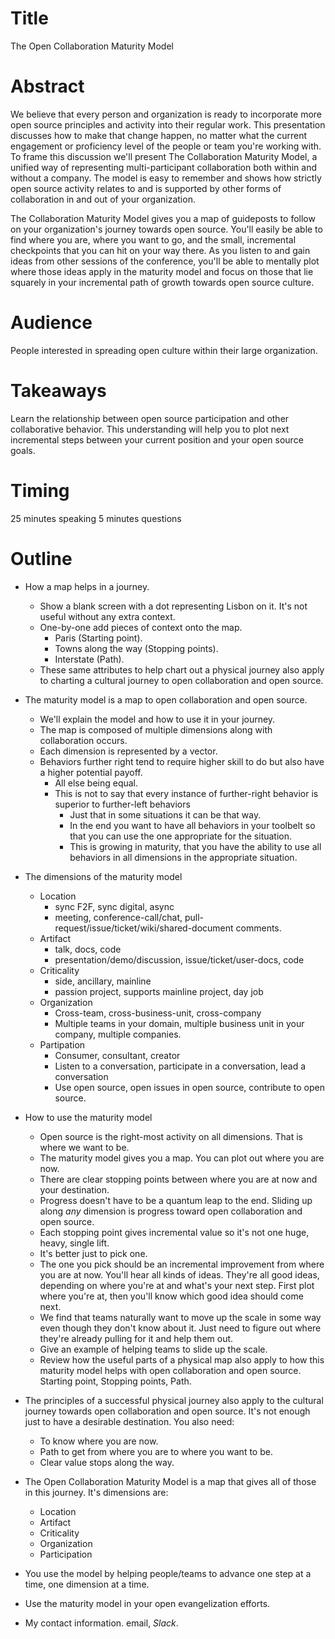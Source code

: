 # Title

The Open Collaboration Maturity Model

# Abstract

We believe that every person and organization is ready to incorporate more open source principles and activity into their regular work.
This presentation discusses how to make that change happen, no matter what the current engagement or proficiency level of the people or team you're working with.
To frame this discussion we'll present The Collaboration Maturity Model, a unified way of representing multi-participant collaboration both within and without a company.
The model is easy to remember and shows how strictly open source activity relates to and is supported by other forms of collaboration in and out of your organization.

The Collaboration Maturity Model gives you a map of guideposts to follow on your organization's journey towards open source.
You'll easily be able to find where you are, where you want to go, and the small, incremental checkpoints that you can hit on your way there.
As you listen to and gain ideas from other sessions of the conference, you'll be able to mentally plot where those ideas apply in the maturity model and focus on those that lie squarely in your incremental path of growth towards open source culture.

# Audience

People interested in spreading open culture within their large organization.

# Takeaways

Learn the relationship between open source participation and other collaborative behavior.
This understanding will help you to plot next incremental steps between your current position and your open source goals.

# Timing

25 minutes speaking
5 minutes questions

# Outline

* How a map helps in a journey.
  * Show a blank screen with a dot representing Lisbon on it.  It's not useful without any extra context.
  * One-by-one add pieces of context onto the map.
    * Paris (Starting point).
    * Towns along the way (Stopping points).
    * Interstate (Path).
  * These same attributes to help chart out a physical journey also apply to charting a cultural journey to open collaboration and open source.
  
* The maturity model is a map to open collaboration and open source.
  * We'll explain the model and how to use it in your journey.
  * The map is composed of multiple dimensions along with collaboration occurs.
  * Each dimension is represented by a vector.
  * Behaviors further right tend to require higher skill to do but also have a higher potential payoff.
    * All else being equal.
    * This is not to say that every instance of further-right behavior is superior to further-left behaviors
      * Just that in some situations it can be that way.
      * In the end you want to have all behaviors in your toolbelt so that you can use the one appropriate for the situation.
      * This is growing in maturity, that you have the ability to use all behaviors in all dimensions in the appropriate situation.

* The dimensions of the maturity model
  * Location
    * sync F2F, sync digital, async
    * meeting, conference-call/chat, pull-request/issue/ticket/wiki/shared-document comments.
  * Artifact
    * talk, docs, code
    * presentation/demo/discussion, issue/ticket/user-docs, code
  * Criticality
    * side, ancillary, mainline
    * passion project, supports mainline project, day job
  * Organization
    * Cross-team, cross-business-unit, cross-company
    * Multiple teams in your domain, multiple business unit in your company, multiple companies.
  * Partipation
    * Consumer, consultant, creator
    * Listen to a conversation, participate in a conversation, lead a conversation
    * Use open source, open issues in open source, contribute to open source.

* How to use the maturity model
  * Open source is the right-most activity on all dimensions.  That is where we want to be.
  * The maturity model gives you a map.  You can plot out where you are now.
  * There are clear stopping points between where you are at now and your destination.
  * Progress doesn't have to be a quantum leap to the end.  Sliding up along _any_ dimension is progress toward open collaboration and open source.
  * Each stopping point gives incremental value so it's not one huge, heavy, single lift.
  * It's better just to pick one.
  * The one you pick should be an incremental improvement from where you are at now.  You'll hear all kinds of ideas.  They're all good ideas, depending on where you're at and what's your next step.  First plot where you're at, then you'll know which good idea should come next.
  * We find that teams naturally want to move up the scale in some way even though they don't know about it.  Just need to figure out where they're already pulling for it and help them out.
  * Give an example of helping teams to slide up the scale.
  * Review how the useful parts of a physical map also apply to how this maturity model helps with open collaboration and open source.  Starting point, Stopping points, Path.

* The principles of a successful physical journey also apply to the cultural journey towards open collaboration and open source.
It's not enough just to have a desirable destination.
You also need:
  * To know where you are now.
  * Path to get from where you are to where you want to be.
  * Clear value stops along the way.
* The Open Collaboration Maturity Model is a map that gives all of those in this journey.
It's dimensions are:
  * Location
  * Artifact
  * Criticality
  * Organization
  * Participation
* You use the model by helping people/teams to advance one step at a time, one dimension at a time.
* Use the maturity model in your open evangelization efforts.
* My contact information.  email, _Slack_.
